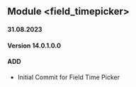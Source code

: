 ## Module <field_timepicker>

#### 31.08.2023
#### Version 14.0.1.0.0
#### ADD

 - Initial Commit for Field Time Picker
